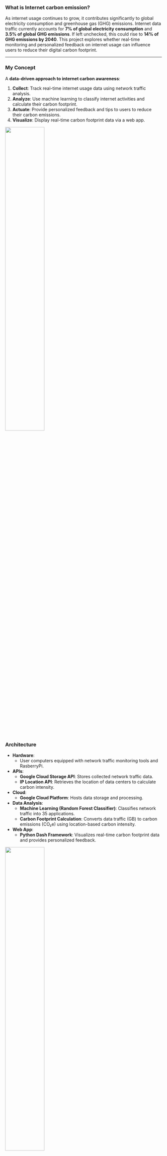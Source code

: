 ### What is Internet carbon emission?
As internet usage continues to grow, it contributes significantly to global electricity consumption and greenhouse gas (GHG) emissions. Internet data traffic currently accounts for **7% of global electricity consumption** and **3.5% of global GHG emissions**. If left unchecked, this could rise to **14% of GHG emissions by 2040**. This project explores whether real-time monitoring and personalized feedback on internet usage can influence users to reduce their digital carbon footprint.

---

### My Concept
A **data-driven approach to internet carbon awareness**:
1. **Collect**: Track real-time internet usage data using network traffic analysis.
2. **Analyze**: Use machine learning to classify internet activities and calculate their carbon footprint.
3. **Actuate**: Provide personalized feedback and tips to users to reduce their carbon emissions.
4. **Visualize**: Display real-time carbon footprint data via a web app.
<img src="https://github.com/user-attachments/assets/fbd66a57-d8c2-423e-be01-b8d9c1eb24d5" width="50%" />

### Architecture

- **Hardware**: 
  - User computers equipped with network traffic monitoring tools and RasberryPi.
- **APIs**:
  - **Google Cloud Storage API**: Stores collected network traffic data.
  - **IP Location API**: Retrieves the location of data centers to calculate carbon intensity.
- **Cloud**:
  - **Google Cloud Platform**: Hosts data storage and processing.
- **Data Analysis**:
  - **Machine Learning (Random Forest Classifier)**: Classifies network traffic into 35 applications.
  - **Carbon Footprint Calculation**: Converts data traffic (GB) to carbon emissions (CO₂e) using location-based carbon intensity.
- **Web App**:
  - **Python Dash Framework**: Visualizes real-time carbon footprint data and provides personalized feedback.
<img src="https://github.com/user-attachments/assets/f3e08c8c-3280-4fc6-825f-d80843a28acb" width="50%" />

---

### Data Collection & Analysis
- **Internet Usage Data**: Collected using **Wireshark** and **Pyshark**, stored in Google Cloud Storage.
- **Carbon Footprint Calculation**:
  - Data traffic is classified by application using a Random Forest model.
  - Carbon emissions are calculated by converting data traffic (GB) to energy (kWh) and then to CO₂e using location-specific carbon intensity.
- **Analysis**:
  - **User Behavior**: Breakdown of internet activities (e.g., video streaming, email, social media) and their carbon impact.
  - **Behavioral Impact**: Personalized feedback and tips are provided to users to encourage energy-saving behavior.

---

### The Results (So Far!)
- **Correlation**: The tool successfully classified **35 internet applications** and calculated their carbon footprint with high accuracy (**98% precision**).
- **Behavioral Impact**: Users in the experimental group, who received personalized feedback, reduced their carbon emissions by **27%** compared to the control group.
- **Web App**: Real-time carbon footprint data was visualized via a web app, providing users with insights into their internet usage and carbon emissions

---

This project was powered by **Google Cloud Platform**, **Wireshark**, and **Python Dash**, demonstrating how real-time monitoring and personalized feedback can effectively reduce internet-related carbon emissions.
